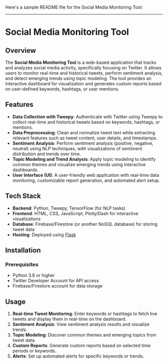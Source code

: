 Here's a sample README file for the Social Media Monitoring Tool:

---

# Social Media Monitoring Tool

## Overview
The **Social Media Monitoring Tool** is a web-based application that tracks and analyzes social media activity, specifically focusing on Twitter. It allows users to monitor real-time and historical tweets, perform sentiment analysis, and detect emerging trends using topic modeling. The tool provides an interactive dashboard for visualization and generates custom reports based on user-defined keywords, hashtags, or user mentions.

## Features
- **Data Collection with Tweepy**: Authenticate with Twitter using Tweepy to collect real-time and historical tweets based on keywords, hashtags, or mentions.
- **Data Preprocessing**: Clean and normalize tweet text while extracting relevant features such as tweet content, user details, and timestamps.
- **Sentiment Analysis**: Perform sentiment analysis (positive, negative, neutral) using NLP techniques, with visualizations of sentiment distribution and trends over time.
- **Topic Modeling and Trend Analysis**: Apply topic modeling to identify common themes and visualize emerging trends using interactive dashboards.
- **User Interface (UI)**: A user-friendly web application with real-time data monitoring, customizable report generation, and automated alert setup.

## Tech Stack
- **Backend**: Python, Tweepy, TensorFlow (for NLP tasks)
- **Frontend**: HTML, CSS, JavaScript, Plotly/Dash for interactive visualizations
- **Database**: Firebase/Firestore (or another NoSQL database) for storing tweet data
- **Hosting**: Deployed using [Flask](https://flask.palletsprojects.com/)

## Installation

### Prerequisites
- Python 3.8 or higher
- Twitter Developer Account for API access
- Firebase/Firestore account for data storage

## Usage
1. **Real-time Tweet Monitoring**: Enter keywords or hashtags to fetch live tweets and display them in real-time on the dashboard.
2. **Sentiment Analysis**: View sentiment analysis results and visualize trends.
3. **Topic Modeling**: Discover common themes and emerging topics from tweet data.
4. **Custom Reports**: Generate custom reports based on selected time periods or keywords.
5. **Alerts**: Set up automated alerts for specific keywords or trends.
